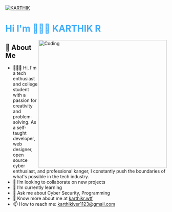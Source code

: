 [![KARTHIK](https://github-production-user-asset-6210df.s3.amazonaws.com/68139513/237881618-7582da0c-f3a0-4d4f-afac-a7801e5596f0.jpg)](https://karthikr.wtf)
<h1 style="color: #44AEFB;">Hi I'm  👨🏻‍💻 KARTHIK R </h1>
<img align="right" alt="Coding" width="400" src="https://media.tenor.com/rePDfDWO3XoAAAAd/hacking.gif">

## 💫  About Me
- 👨🏻‍💻 Hi, I'm a tech enthusiast and college student with a passion for creativity and problem-solving. As a self-taught developer, web designer, open source cyber enthusiast, and professional kanger, I constantly push the boundaries of what's possible in the tech industry.
- 👯 I’m looking to collaborate on new projects
- 🌱 I’m currently learning
- 💬 Ask me about Cyber Security, Programming 
- 📄 Know more about me at [karthikr.wtf](https://karthikr.wtf)
- 📫 How to reach me: [karthikiyer1123@gmail.com](mailto:karthikiyer1123@gmail.com)
